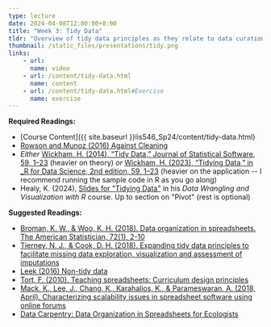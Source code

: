 ```yaml
---
type: lecture
date: 2024-04-08T12:00:00+8:00
title: "Week 3: Tidy Data"
tldr: "Overview of tidy data principles as they relate to data curation, plus extending tidy data to some of the underlying principles in organizing, managing, and preparing all kinds of structured data for meaningful use."
thumbnail: /static_files/presentations/tidy.png
links:
    - url: 
      name: video
    - url: /content/tidy-data.html
      name: content
    - url: /content/tidy-data.html#Exercise
      name: exercise
---
```

**Required Readings:**
- [Course Content]({{ site.baseurl }}lis546_Sp24/content/tidy-data.html)
- [Rowson and Munoz (2016) Against Cleaning](http://curatingmenus.org/articles/against-cleaning/)
- _Either_ [Wickham, H. (2014), “Tidy Data,” Journal of Statistical Software, 59, 1–23](https://www.jstatsoft.org/article/view/v059i10/v59i10.pdf) (heavier on theory) _or_ [Wickham, H. (2023), “Tidying Data,” in _R for Data Science, 2nd edition, 59, 1–23](https://r4ds.hadley.nz/data-tidy.html) (heavier on the application -- I recommend running the sample code in R as you go along)
- Healy, K. (2024), [Slides for "Tidying Data"](https://socdata.co/slides/03-slides-tidy-data.html#/title-slide) in his _Data Wrangling and Visualization with R_ course. Up to section on "Pivot" (rest is optional)



**Suggested Readings:**
- [Broman, K. W., & Woo, K. H. (2018). Data organization in spreadsheets. The American Statistician, 72(1), 2-10](https://www.tandfonline.com/doi/full/10.1080/00031305.2017.1375989)
- [Tierney, N. J., & Cook, D. H. (2018). Expanding tidy data principles to facilitate missing data exploration, visualization and assessment of imputations](https://arxiv.org/abs/1809.02264)
- [Leek (2016) Non-tidy data](https://simplystatistics.org/posts/2016-02-17-non-tidy-data/)
- [Tort, F. (2010). Teaching spreadsheets: Curriculum design principles](https://arxiv.org/abs/1009.2787)
- [Mack, K., Lee, J., Chang, K., Karahalios, K., & Parameswaran, A. (2018, April). Characterizing scalability issues in spreadsheet software using online forums](https://arxiv.org/abs/1801.03829)
- [Data Carpentry: Data Organization in Spreadsheets for Ecologists ](https://datacarpentry.org/spreadsheet-ecology-lesson/)
